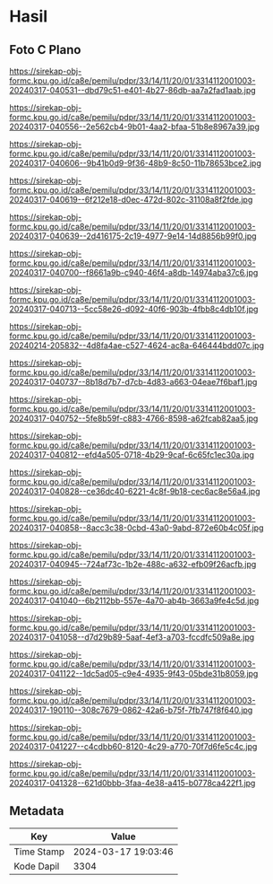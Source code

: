 # Hasil

## Foto C Plano

https://sirekap-obj-formc.kpu.go.id/ca8e/pemilu/pdpr/33/14/11/20/01/3314112001003-20240317-040531--dbd79c51-e401-4b27-86db-aa7a2fad1aab.jpg

https://sirekap-obj-formc.kpu.go.id/ca8e/pemilu/pdpr/33/14/11/20/01/3314112001003-20240317-040556--2e562cb4-9b01-4aa2-bfaa-51b8e8967a39.jpg

https://sirekap-obj-formc.kpu.go.id/ca8e/pemilu/pdpr/33/14/11/20/01/3314112001003-20240317-040606--9b41b0d9-9f36-48b9-8c50-11b78653bce2.jpg

https://sirekap-obj-formc.kpu.go.id/ca8e/pemilu/pdpr/33/14/11/20/01/3314112001003-20240317-040619--6f212e18-d0ec-472d-802c-31108a8f2fde.jpg

https://sirekap-obj-formc.kpu.go.id/ca8e/pemilu/pdpr/33/14/11/20/01/3314112001003-20240317-040639--2d416175-2c19-4977-9e14-14d8856b99f0.jpg

https://sirekap-obj-formc.kpu.go.id/ca8e/pemilu/pdpr/33/14/11/20/01/3314112001003-20240317-040700--f8661a9b-c940-46f4-a8db-14974aba37c6.jpg

https://sirekap-obj-formc.kpu.go.id/ca8e/pemilu/pdpr/33/14/11/20/01/3314112001003-20240317-040713--5cc58e26-d092-40f6-903b-4fbb8c4db10f.jpg

https://sirekap-obj-formc.kpu.go.id/ca8e/pemilu/pdpr/33/14/11/20/01/3314112001003-20240214-205832--4d8fa4ae-c527-4624-ac8a-646444bdd07c.jpg

https://sirekap-obj-formc.kpu.go.id/ca8e/pemilu/pdpr/33/14/11/20/01/3314112001003-20240317-040737--8b18d7b7-d7cb-4d83-a663-04eae7f6baf1.jpg

https://sirekap-obj-formc.kpu.go.id/ca8e/pemilu/pdpr/33/14/11/20/01/3314112001003-20240317-040752--5fe8b59f-c883-4766-8598-a62fcab82aa5.jpg

https://sirekap-obj-formc.kpu.go.id/ca8e/pemilu/pdpr/33/14/11/20/01/3314112001003-20240317-040812--efd4a505-0718-4b29-9caf-6c65fc1ec30a.jpg

https://sirekap-obj-formc.kpu.go.id/ca8e/pemilu/pdpr/33/14/11/20/01/3314112001003-20240317-040828--ce36dc40-6221-4c8f-9b18-cec6ac8e56a4.jpg

https://sirekap-obj-formc.kpu.go.id/ca8e/pemilu/pdpr/33/14/11/20/01/3314112001003-20240317-040858--8acc3c38-0cbd-43a0-9abd-872e60b4c05f.jpg

https://sirekap-obj-formc.kpu.go.id/ca8e/pemilu/pdpr/33/14/11/20/01/3314112001003-20240317-040945--724af73c-1b2e-488c-a632-efb09f26acfb.jpg

https://sirekap-obj-formc.kpu.go.id/ca8e/pemilu/pdpr/33/14/11/20/01/3314112001003-20240317-041040--6b2112bb-557e-4a70-ab4b-3663a9fe4c5d.jpg

https://sirekap-obj-formc.kpu.go.id/ca8e/pemilu/pdpr/33/14/11/20/01/3314112001003-20240317-041058--d7d29b89-5aaf-4ef3-a703-fccdfc509a8e.jpg

https://sirekap-obj-formc.kpu.go.id/ca8e/pemilu/pdpr/33/14/11/20/01/3314112001003-20240317-041122--1dc5ad05-c9e4-4935-9f43-05bde31b8059.jpg

https://sirekap-obj-formc.kpu.go.id/ca8e/pemilu/pdpr/33/14/11/20/01/3314112001003-20240317-190110--308c7679-0862-42a6-b75f-7fb747f8f640.jpg

https://sirekap-obj-formc.kpu.go.id/ca8e/pemilu/pdpr/33/14/11/20/01/3314112001003-20240317-041227--c4cdbb60-8120-4c29-a770-70f7d6fe5c4c.jpg

https://sirekap-obj-formc.kpu.go.id/ca8e/pemilu/pdpr/33/14/11/20/01/3314112001003-20240317-041328--621d0bbb-3faa-4e38-a415-b0778ca422f1.jpg


## Metadata

| Key        | Value               |
| ---------- | ------------------- |
| Time Stamp | 2024-03-17 19:03:46 |
| Kode Dapil | 3304                |



